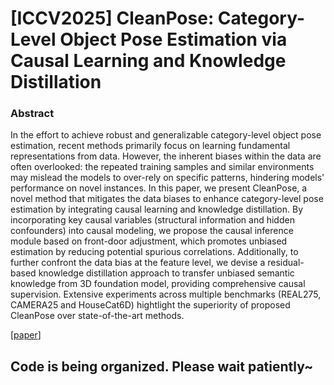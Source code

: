 # [ICCV2025] CleanPose: Category-Level Object Pose Estimation via Causal Learning and Knowledge Distillation
### Abstract
In the effort to achieve robust and generalizable category-level object pose estimation, recent methods primarily focus on learning fundamental representations from data. However, the inherent biases within the data are often overlooked: the repeated training samples and similar environments may mislead the models to over-rely on specific patterns, hindering models' performance on novel instances. In this paper, we present CleanPose, a novel method that mitigates the data biases to enhance category-level pose estimation by integrating causal learning and knowledge distillation. By incorporating key causal variables (structural information and hidden confounders) into causal modeling, we propose the causal inference module based on front-door adjustment, which promotes unbiased estimation by reducing potential spurious correlations. Additionally, to further confront the data bias at the feature level, we devise a residual-based knowledge distillation approach to transfer unbiased semantic knowledge from 3D foundation model, providing comprehensive causal supervision. Extensive experiments across multiple benchmarks (REAL275, CAMERA25 and HouseCat6D) hightlight the superiority of proposed CleanPose over state-of-the-art methods.

[[paper](https://arxiv.org/pdf/2502.01312)]

## Code is being organized. Please wait patiently~
